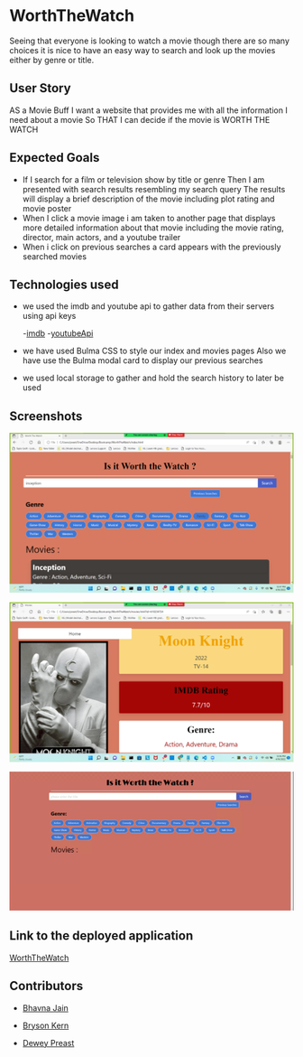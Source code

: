 # WorthTheWatch

 Seeing that everyone is looking to watch a movie though there are so many choices it is nice to have an easy way to search and look up the movies either by genre or title.
 
 ## User Story

AS a Movie Buff
I want a website that provides me with all the information I need about a movie
So THAT I can decide if the movie is WORTH THE WATCH
## Expected Goals

* If I search for a film or television show by title or genre 
Then I am presented with search results resembling my search query
The results will display a brief description of the movie including plot rating and movie poster
* When I click a movie image i am taken to another page that displays more detailed information about that movie including the movie rating, director, main actors, and a youtube trailer
* When i click on previous searches a card appears with the previously searched movies 

## Technologies used

* we used the imdb and youtube api to gather data from their servers using api keys

     -[imdb](https://imdb-api.com/api) 
     -[youtubeApi](https://developers.google.com/youtube/v3)

* we have used Bulma CSS to style our index and movies pages
 Also we have use the Bulma modal card to display our previous searches
 
* we used local storage to gather and hold the search history to later be used
     
## Screenshots
![Worth The Watch Home](./assets/images/Screenshot-1.png)


![Movie Info](./assets/images/Screenshot-2.png)

![WorthTheWatch](./assets/images/Worth-The-Watch.gif)


##  Link to the deployed application
[WorthTheWatch](https://kernbryson.github.io/WorthTheWatch/)


    
## Contributors

* [Bhavna Jain](mailto:Bhavnaostwal@gmail.com)
    
* [Bryson Kern](mailto:kernbryson@yahoo.com)

* [Dewey Preast](mailto:Aestheticfoliage@outlook.com)